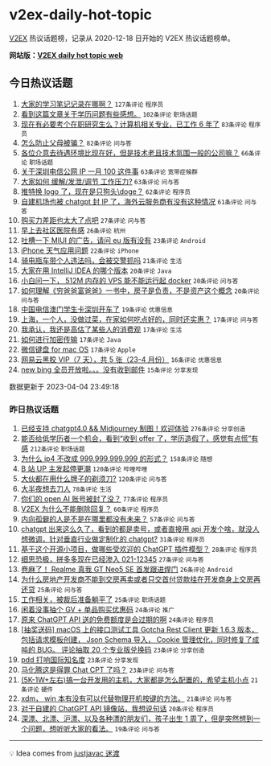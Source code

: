 # v2ex-daily-hot-topic

[V2EX](https://www.v2ex.com/) 热议话题榜，记录从 2020-12-18 日开始的 V2EX 热议话题榜单。

**网站版：[V2EX daily hot topic web](https://boojack.github.io/v2ex-daily-hot-topic-web/)**

## 今日热议话题

<!-- TODAY BEGIN -->

1. [大家的学习笔记记录在哪啊？](https://www.v2ex.com/t/929711) `127条评论` `程序员`
1. [看到这篇文章关于学历问题有些感想。](https://www.v2ex.com/t/929581) `102条评论` `职场话题`
1. [现在有必要考个在职研究生么？计算机相关专业，已工作 6 年了](https://www.v2ex.com/t/929591) `83条评论` `程序员`
1. [怎么防止父母被骗？](https://www.v2ex.com/t/929669) `82条评论` `问与答`
1. [各位介意去待遇环境比现在好，但是技术老且技术氛围一般的公司嘛？](https://www.v2ex.com/t/929576) `66条评论` `职场话题`
1. [关于深圳电信公网 IP 一月 100 这件事](https://www.v2ex.com/t/929678) `63条评论` `宽带症候群`
1. [大家如何 缓解/发泄/调节 工作压力?](https://www.v2ex.com/t/929716) `63条评论` `问与答`
1. [推特换 logo 了，现在是只狗头\doge？](https://www.v2ex.com/t/929599) `62条评论` `程序员`
1. [自建机场也被 chatgpt 封 IP 了，海外云服务商有没有这种情况](https://www.v2ex.com/t/929613) `61条评论` `问与答`
1. [购买力差距也太大了点吧](https://www.v2ex.com/t/929755) `27条评论` `问与答`
1. [早上去社区医院有感](https://www.v2ex.com/t/929586) `26条评论` `杭州`
1. [吐槽一下 MIUI 的广告，请问 eu 版有没有](https://www.v2ex.com/t/929633) `23条评论` `Android`
1. [iPhone 天气应用问题](https://www.v2ex.com/t/929803) `22条评论` `iPhone`
1. [骑电瓶车带个人违法吗，会被交警抓吗](https://www.v2ex.com/t/929739) `21条评论` `生活`
1. [大家在用 IntelliJ IDEA 的哪个版本](https://www.v2ex.com/t/929849) `20条评论` `Java`
1. [小白问一下， 512M 内存的 VPS 能不能运行起 docker](https://www.v2ex.com/t/929811) `20条评论` `问与答`
1. [如何理解《穷爸爸富爸爸》一书中，房子是负责，不是资产这个概念](https://www.v2ex.com/t/929733) `20条评论` `问与答`
1. [中国电信澳门学生卡深圳开车了](https://www.v2ex.com/t/929664) `19条评论` `优惠信息`
1. [上海，一个人，没做过菜，在家如何吃点好的，同时还实惠？](https://www.v2ex.com/t/929844) `17条评论` `问与答`
1. [我承认，我还是高估了某些人的消费观](https://www.v2ex.com/t/929840) `17条评论` `生活`
1. [如何进行加密传输](https://www.v2ex.com/t/929649) `17条评论` `Java`
1. [微信键盘 for mac OS](https://www.v2ex.com/t/929592) `17条评论` `Apple`
1. [网易云黑胶 VIP（7 天），共 5 张（23-4 月份）](https://www.v2ex.com/t/929584) `16条评论` `优惠信息`
1. [new bing 全员开放啦。。。没有收到邮件](https://www.v2ex.com/t/929829) `15条评论` `分享发现`

数据更新于 2023-04-04 23:49:18

<!-- TODAY END -->

### 昨日热议话题

<!-- YESTERDAY BEGIN -->

1. [已经支持 chatgpt4.0 && Midjourney 制图！欢迎体验](https://www.v2ex.com/t/929311) `276条评论` `分享创造`
1. [能否给低学历者一个机会，看到“收到 offer 了，学历造假了，感觉有点慌”有感](https://www.v2ex.com/t/929300) `212条评论` `职场话题`
1. [为什么 ip4 不改成 999.999.999.999 的形式？](https://www.v2ex.com/t/929294) `158条评论` `随想`
1. [B 站 UP 主发起停更潮](https://www.v2ex.com/t/929310) `120条评论` `哔哩哔哩`
1. [大伙都在用什么牌子的剃须刀?](https://www.v2ex.com/t/929312) `120条评论` `问与答`
1. [大半夜想去刀人](https://www.v2ex.com/t/929339) `78条评论` `生活`
1. [你们的 open AI 账号被封了没？](https://www.v2ex.com/t/929319) `77条评论` `程序员`
1. [V2EX 为什么不能删除回复？](https://www.v2ex.com/t/929455) `60条评论` `程序员`
1. [内向孤僻的人是不是在哪里都没有未来？](https://www.v2ex.com/t/929375) `57条评论` `问与答`
1. [chatgpt 出来这么久了，看到的都是卖号，或者直接用 api 开发个啥，就没人想微调，针对垂直行业做定制化的 chatgpt?](https://www.v2ex.com/t/929554) `31条评论` `程序员`
1. [基于这个开源小项目，做哪些受欢迎的 ChatGPT 插件模型？](https://www.v2ex.com/t/929397) `28条评论` `程序员`
1. [细思恐极，拼多多现在已经渗入 021-12345](https://www.v2ex.com/t/929450) `27条评论` `问与答`
1. [卷麻了！ Realme 真我 GT Neo5 SE 首发跟进焊门](https://www.v2ex.com/t/929542) `26条评论` `Android`
1. [为什么房地产开发商不能到交房再卖或者只交首付贷款挂在开发商身上交房再还贷](https://www.v2ex.com/t/929546) `25条评论` `问与答`
1. [工作相关，被裁后准备躺平了](https://www.v2ex.com/t/929454) `25条评论` `职场话题`
1. [闲着没事抽个 GV + 单品购买优惠码](https://www.v2ex.com/t/929551) `24条评论` `推广`
1. [原来 ChatGPT API 送的免费额度是会过期的啊](https://www.v2ex.com/t/929295) `24条评论` `程序员`
1. [[抽奖送码] macOS 上的接口测试工具 Gotcha Rest Client 更新 1.6.3 版本，包括请求模板创建， Json Schema 导入， Cookie 管理优化，同时修复了成吨的 BUG。 评论抽取 20 个专业版兑换码](https://www.v2ex.com/t/929510) `23条评论` `分享创造`
1. [pdd 打响国际知名度](https://www.v2ex.com/t/929485) `23条评论` `分享发现`
1. [马化腾这是得罪 Chat CPT 了吗？](https://www.v2ex.com/t/929433) `23条评论` `问与答`
1. [(5K-1W+左右)搞一台开发用的主机，大家都是怎么配置的，希望主机小点](https://www.v2ex.com/t/929466) `21条评论` `硬件`
1. [xdm， win 本有没有可以代替物理开机按键的方法。](https://www.v2ex.com/t/929290) `21条评论` `问与答`
1. [对于自建的 ChatGPT API 镜像站，我想说句话](https://www.v2ex.com/t/929482) `20条评论` `程序员`
1. [深漂、北漂、沪漂、以及各种漂的朋友们，孩子出生 1 周了，但是突然想到一个问题，想听听大家的看法。](https://www.v2ex.com/t/929486) `19条评论` `问与答`

<!-- YESTERDAY END -->

---

💡 Idea comes from [justjavac 迷渡](https://github.com/justjavac/)
